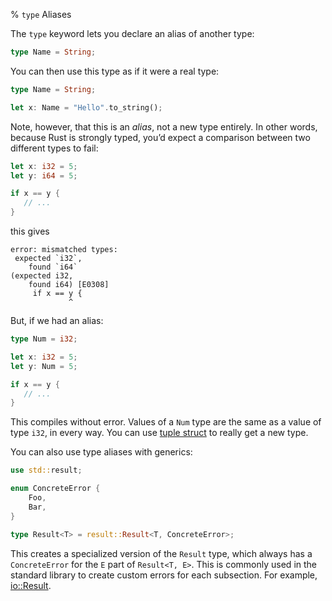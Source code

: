 % `type` Aliases

The `type` keyword lets you declare an alias of another type:

```rust
type Name = String;
```

You can then use this type as if it were a real type:

```rust
type Name = String;

let x: Name = "Hello".to_string();
```

Note, however, that this is an _alias_, not a new type entirely. In other
words, because Rust is strongly typed, you’d expect a comparison between two
different types to fail:

```rust
let x: i32 = 5;
let y: i64 = 5;

if x == y {
   // ...
}
```

this gives

```text
error: mismatched types:
 expected `i32`,
    found `i64`
(expected i32,
    found i64) [E0308]
     if x == y {
             ^
```

But, if we had an alias:

```rust
type Num = i32;

let x: i32 = 5;
let y: Num = 5;

if x == y {
   // ...
}
```

This compiles without error. Values of a `Num` type are the same as a value of
type `i32`, in every way. You can use [tuple struct] to really get a new type.

[tuple struct]: structs.html#tuple-structs

You can also use type aliases with generics:

```rust
use std::result;

enum ConcreteError {
    Foo,
    Bar,
}

type Result<T> = result::Result<T, ConcreteError>;
```

This creates a specialized version of the `Result` type, which always has a
`ConcreteError` for the `E` part of `Result<T, E>`. This is commonly used
in the standard library to create custom errors for each subsection. For
example, [io::Result][ioresult].

[ioresult]: https://doc.rust-lang.org/std/io/type.Result.html
